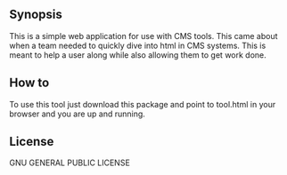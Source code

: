 ## Synopsis

This is a simple web application for use with CMS tools. This came about when a team needed to quickly dive into html in CMS systems. This is meant to help a user along while also allowing them to get work done.

## How to

To use this tool just download this package and point to tool.html in your browser and you are up and running.


## License

GNU GENERAL PUBLIC LICENSE
